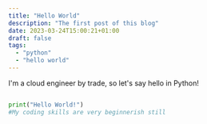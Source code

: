 ```yaml
---
title: "Hello World"
description: "The first post of this blog"
date: 2023-03-24T15:00:21+01:00
draft: false
tags:
  - "python"
  - "hello world"
---
```


I'm a cloud engineer by trade, so let's say hello in Python!

```python

print("Hello World!")
#My coding skills are very beginnerish still
```
